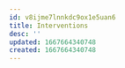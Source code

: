 ```yaml
---
id: v8ijme7lnnkdc9ox1e5uan6
title: Interventions
desc: ''
updated: 1667664340748
created: 1667664340748
---
```

